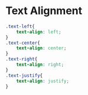 # Text Alignment

```css
.text-left{
    text-align: left;
}
.text-center{
    text-align: center;
}
.text-right{
    text-align: right;
}
.text-justify{
    text-align: justify;
}
```
